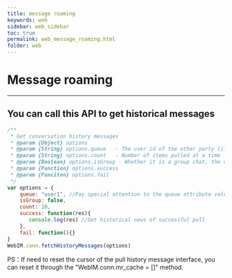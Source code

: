 ```yaml
---
title: message roaming
keywords: web
sidebar: web_sidebar
toc: true
permalink: web_message_roaming.html
folder: web
---
```


# Message roaming
----------------------------------------------------------
## You can call this API to get historical messages


``` javascript
/**
 * Get conversation history messages
 * @param {Object} options
 * @param {String} options.queue   - The user id of the other party (if the user id contains uppercase letters, please change to lowercase letters)/group id/chat room id
 * @param {String} options.count   - Number of items pulled at a time
 * @param {Boolean} options.isGroup - Whether it is a group chat, the default is false
 * @param {Function} options.success
 * @param {Funciton} options.fail
 */
var options = {
    queue: "user1", //Pay special attention to the queue attribute value mixed with uppercase and lowercase letters, and pure uppercase letters, which will cause the pull roaming to be an empty array, so pay attention to replace the attribute value to pure lowercase
    isGroup: false,
    count: 10,
    success: function(res){
       console.log(res) //Get historical news of successful pull
    },
    fail: function(){}
}
WebIM.conn.fetchHistoryMessages(options)
```

PS：If need to reset the cursor of the pull history message interface, you can reset it through the "WebIM.conn.mr_cache = \[\]" method.
